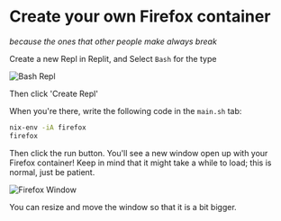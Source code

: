 # Create your own Firefox container
_because the ones that other people make always break_

Create a new Repl in Replit, and Select `Bash` for the type

![Bash Repl](./_resources/make_bash_repl.png)

Then click 'Create Repl'

When you're there, write the following code in the `main.sh` tab:
```bash
nix-env -iA firefox
firefox
```

Then click the run button.
You'll see a new window open up with your Firefox container!
Keep in mind that it might take a while to load; this is normal, just be patient.

![Firefox Window](./_resources/firefox.png)

You can resize and move the window so that it is a bit bigger.
